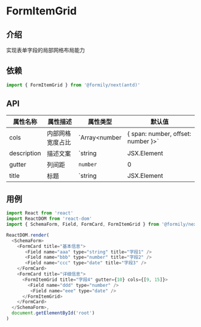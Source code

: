 # FormItemGrid

## 介绍

实现表单字段的局部网格布局能力

## 依赖

```javascript
import { FormItemGrid } from '@formily/next(antd)'
```

## API

| 属性名称 | 属性描述 | 属性类型 | 默认值 |
| ---- | ---- | ---- | --- |
| cols | 内部网格宽度占比 | `Array<number | { span: number, offset: number }>` | 不传值默认等比分割，可传入类似[4, 8]进行不等比分割，如果数组元素传对象，则是`[{ span:3,offset:0 }]`这样的形式 |
| description | 描述文案 | `string | JSX.Element | null` |  |
| gutter | 列间距 | `number` | 0 |
| title | 标题 | `string | JSX.Element | null` |  |

## 用例

```javascript
import React from 'react'
import ReactDOM from 'react-dom'
import { SchemaForm, Field, FormCard, FormItemGrid } from '@formily/next(antd)'

ReactDOM.render(
  <SchemaForm>
    <FormCard title="基本信息">
      ​ <Field name="aaa" type="string" title="字段1" />
      ​ <Field name="bbb" type="number" title="字段2" />
      ​ <Field name="ccc" type="date" title="字段3" />​
    </FormCard>
    <FormCard title="详细信息">
      <FormItemGrid title="字段4" gutter={10} cols={[9, 15]}>
        <Field name="ddd" type="number" />
        ​ <Field name="eee" type="date" />
      </FormItemGrid>
    </FormCard>
  </SchemaForm>,
  document.getElementById('root')
)
```
